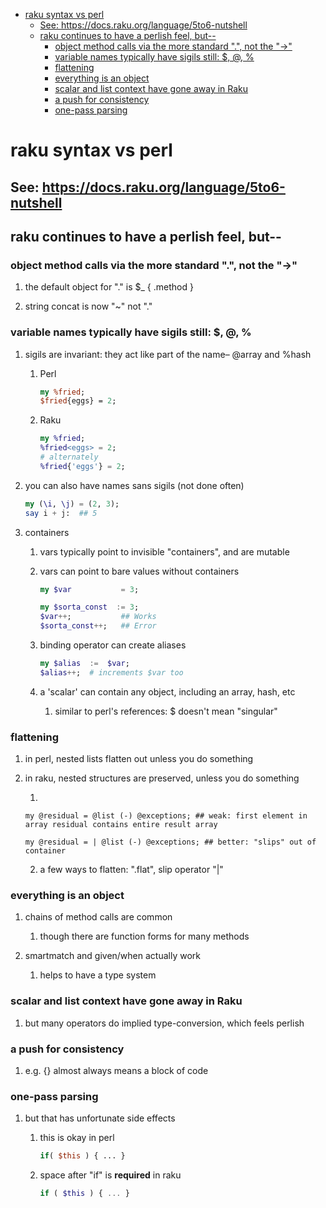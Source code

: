 - [raku syntax vs perl](#org8de2991)
  - [See: <https://docs.raku.org/language/5to6-nutshell>](#orgcd0d852)
  - [raku continues to have a perlish feel, but--](#orgf708b5e)
    - [object method calls via the more standard ".", not the "->"](#org4f1decd)
    - [variable names typically have sigils still: $, @, %](#org813663b)
    - [flattening](#orga56abe7)
    - [everything is an object](#org9e80a55)
    - [scalar and list context have gone away in Raku](#org5a3eddb)
    - [a push for consistency](#org68875ad)
    - [one-pass parsing](#org5961414)


<a id="org8de2991"></a>

# raku syntax vs perl


<a id="orgcd0d852"></a>

## See: <https://docs.raku.org/language/5to6-nutshell>


<a id="orgf708b5e"></a>

## raku continues to have a perlish feel, but--


<a id="org4f1decd"></a>

### object method calls via the more standard ".", not the "->"

1.  the default object for "." is $\_    {  .method  }

2.  string concat is now "~" not "."


<a id="org813663b"></a>

### variable names typically have sigils still: $, @, %

1.  sigils are invariant:  they act like part of the name&#x2013; @array and %hash

    1.  Perl
    
        ```perl
        my %fried;
        $fried{eggs} = 2;
        ```
    
    2.  Raku
    
        ```raku
        my %fried;
        %fried<eggs> = 2;
        # alternately
        %fried{'eggs'} = 2;
        ```

2.  you can also have names sans sigils (not done often)

    ```raku
    my (\i, \j) = (2, 3);
    say i + j:  ## 5
    ```

3.  containers

    1.  vars typically point to invisible "containers", and are mutable
    
    2.  vars can point to bare values without containers
    
        ```raku
        my $var           = 3;
        
        my $sorta_const  := 3;
        $var++;           ## Works
        $sorta_const++;   ## Error
        ```
    
    3.  binding operator can create aliases
    
        ```raku
        my $alias  :=  $var;  
        $alias++;  # increments $var too
        ```
    
    4.  a 'scalar' can contain any object, including an array, hash, etc
    
        1.  similar to perl's references: $ doesn't mean "singular"


<a id="orga56abe7"></a>

### flattening

1.  in perl, nested lists flatten out unless you do something

2.  in raku, nested structures are preserved, unless you do something

    1.  
    
        my @residual = @list (-) @exceptions; ## weak: first element in array residual contains entire result array
        
        my @residual = | @list (-) @exceptions; ## better: "slips" out of container
    
    2.  a few ways to flatten: ".flat", slip operator "|"


<a id="org9e80a55"></a>

### everything is an object

1.  chains of method calls are common

    1.  though there are function forms for many methods

2.  smartmatch and given/when actually work

    1.  helps to have a type system


<a id="org5a3eddb"></a>

### scalar and list context have gone away in Raku

1.  but many operators do implied type-conversion, which feels perlish


<a id="org68875ad"></a>

### a push for consistency

1.  e.g. {} almost always means a block of code


<a id="org5961414"></a>

### one-pass parsing

1.  but that has unfortunate side effects

    1.  this is okay in perl
    
        ```perl
        if( $this ) { ... }
        ```
    
    2.  space after "if" is **required** in raku
    
        ```raku
        if ( $this ) { ... }
        ```
